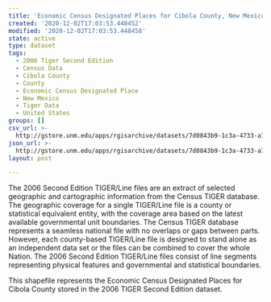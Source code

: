 ```yaml
---
title: 'Economic Census Designated Places for Cibola County, New Mexico, 2006se TIGER'
created: '2020-12-02T17:03:53.448452'
modified: '2020-12-02T17:03:53.448458'
state: active
type: dataset
tags:
  - 2006 Tiger Second Edition
  - Census Data
  - Cibola County
  - County
  - Economic Census Designated Place
  - New Mexico
  - Tiger Data
  - United States
groups: []
csv_url: >-
  http://gstore.unm.edu/apps/rgisarchive/datasets/7d0843b9-1c3a-4733-a75c-871ec3507982/tgr2006se_cibo_placeec.derived.csv
json_url: >-
  http://gstore.unm.edu/apps/rgisarchive/datasets/7d0843b9-1c3a-4733-a75c-871ec3507982/tgr2006se_cibo_placeec.derived.json
layout: post

---
```

The 2006 Second Edition TIGER/Line files are an extract of selected geographic and cartographic information from the Census TIGER database.  The geographic coverage for a single TIGER/Line file is a county or statistical equivalent entity, with the coverage area based on the latest available governmental unit boundaries. The Census TIGER database represents a seamless national file with no overlaps or gaps between parts.  However, each county-based TIGER/Line file is designed to stand alone as an independent data set or the files can be combined to cover the whole Nation.  The 2006 Second Edition  TIGER/Line files consist of line segments representing physical features and governmental and statistical boundaries.  

This shapefile represents the Economic Census Designated Places for Cibola County stored in the 2006 TIGER Second Edition dataset.
